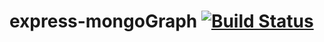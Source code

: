 # express-mongoGraph [![Build Status](https://travis-ci.com/tuev/ecommerce-BO.svg?token=qbLgpLR6JFcyKpRdQnyr&branch=master)](https://travis-ci.com/tuev/ecommerce-BO)
